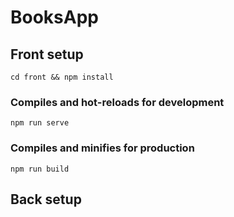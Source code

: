 # BooksApp

## Front setup
```
cd front && npm install
```

### Compiles and hot-reloads for development
```
npm run serve
```

### Compiles and minifies for production
```
npm run build
```
## Back setup

